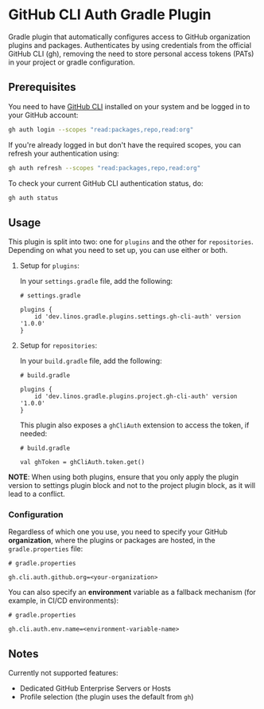 # GitHub CLI Auth Gradle Plugin

Gradle plugin that automatically configures access to GitHub organization plugins and packages. Authenticates by using credentials from the official GitHub CLI (gh), removing the need to store personal access tokens (PATs) in your project or gradle configuration.

## Prerequisites

You need to have [GitHub CLI](https://cli.github.com/) installed on your system and be logged in to your GitHub account:

```bash
gh auth login --scopes "read:packages,repo,read:org"
```

If you're already logged in but don't have the required scopes, you can refresh your authentication using:

```bash
gh auth refresh --scopes "read:packages,repo,read:org"
```

To check your current GitHub CLI authentication status, do:

```bash
gh auth status
```

## Usage

This plugin is split into two: one for `plugins` and the other for `repositories`. Depending on what you need to set up, you can use either or both.

1. Setup for `plugins`:

   In your `settings.gradle` file, add the following:

   ```shell
   # settings.gradle

   plugins {
       id 'dev.linos.gradle.plugins.settings.gh-cli-auth' version '1.0.0'
   }
   ```

2. Setup for `repositories`:

   In your `build.gradle` file, add the following:

   ```shell
   # build.gradle

   plugins {
       id 'dev.linos.gradle.plugins.project.gh-cli-auth' version '1.0.0'
   }
   ```

   This plugin also exposes a `ghCliAuth` extension to access the token, if needed:

   ```shell
   # build.gradle

   val ghToken = ghCliAuth.token.get()
   ```

**NOTE**: When using both plugins, ensure that you only apply the plugin version to settings plugin block and not to the project plugin block, as it will lead to a conflict.

### Configuration

Regardless of which one you use, you need to specify your GitHub **organization**, where the plugins or packages are hosted, in the `gradle.properties` file:

```properties
# gradle.properties

gh.cli.auth.github.org=<your-organization>
```

You can also specify an **environment** variable as a fallback mechanism (for example, in CI/CD environments):

```properties
# gradle.properties

gh.cli.auth.env.name=<environment-variable-name>
```

## Notes

Currently not supported features:

- Dedicated GitHub Enterprise Servers or Hosts
- Profile selection (the plugin uses the default from `gh`)